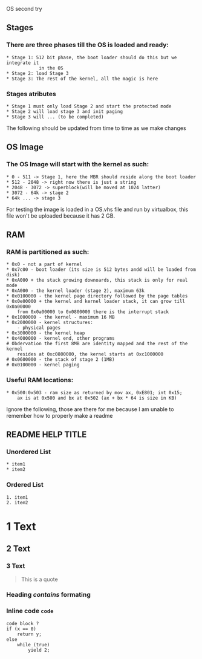 OS second try

Stages
--------------------------------------------------------------------------------
### There are three phases till the OS is loaded and ready:
	* Stage 1: 512 bit phase, the boot loader should do this but we integrate it
				in the OS
	* Stage 2: load Stage 3
	* Stage 3: The rest of the kernel, all the magic is here

### Stages atributes
	* Stage 1 must only load Stage 2 and start the protected mode
	* Stage 2 will load stage 3 and init paging
	* Stage 3 will ... (to be completed)

The following should be updated from time to time as we make changes

OS Image
--------------------------------------------------------------------------------
### The OS Image will start with the kernel as such:
	* 0 - 511 -> Stage 1, here the MBR should reside along the boot loader
	* 512 - 2048 -> right now there is just a string
	* 2048 - 3072 -> superblock(will be moved at 1024 latter)
	* 3072 - 64k -> stage 2
	* 64k ... -> stage 3
For testing the image is loaded in a OS.vhs file and run by virtualbox, this
file won't be uploaded because it has 2 GB.

RAM
--------------------------------------------------------------------------------
### RAM is partitioned as such:
	* 0x0 - not a part of kernel
	* 0x7c00 - boot loader (its size is 512 bytes andd will be loaded from disk)
	* 0xA000 + the stack growing downoards, this stack is only for real mode
	* 0xA000 - the kernel loader (stage 2), maximum 63k
	* 0x0100000 - the kernel page directory followed by the page tables
	* 0x0e00000 + the kernel and kernel loader stack, it can grow till 0x0a00000
		from 0x0a00000 to 0x0800000 there is the interrupt stack
	* 0x1000000 - the kernel - maximum 16 MB
	* 0x2000000 - kernel structures:
		- physical pages
	* 0x3000000 - the kernel heap
	* 0x4000000 - kernel end, other programs
	# Obdervation the first 8MB are identity mapped and the rest of the kernel
		resides at 0xc0800000, the kernel starts at 0xc1000000
	# 0x0600000 - the stack of stage 2 (1MB)
	# 0x0100000 - kernel paging


### Useful RAM locations:
	* 0x500:0x503 - ram size as returned by mov ax, 0xE801; int 0x15;
		ax is at 0x500 and bx at 0x502 (ax + bx * 64 is size in KB)

Ignore the following, those are there for me because I am unable to remember
how to properly make a readme

README HELP TITLE
--------------------------------------------------------------------------------
### Unordered List
	* item1
	* item2

### Ordered List
	1. item1
	2. item2

# 1 Text
## 2 Text
### 3 Text

> This is a quote 

### Heading *contains* **formating**

### Inline code `code`
	code block ? 
	if (x == 0)
		return y;
	else 
		while (true)
			yield 2;